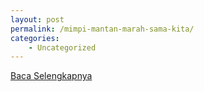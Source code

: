 ```yaml
---
layout: post
permalink: /mimpi-mantan-marah-sama-kita/
categories:
    - Uncategorized
---
```


[Baca Selengkapnya](/08)